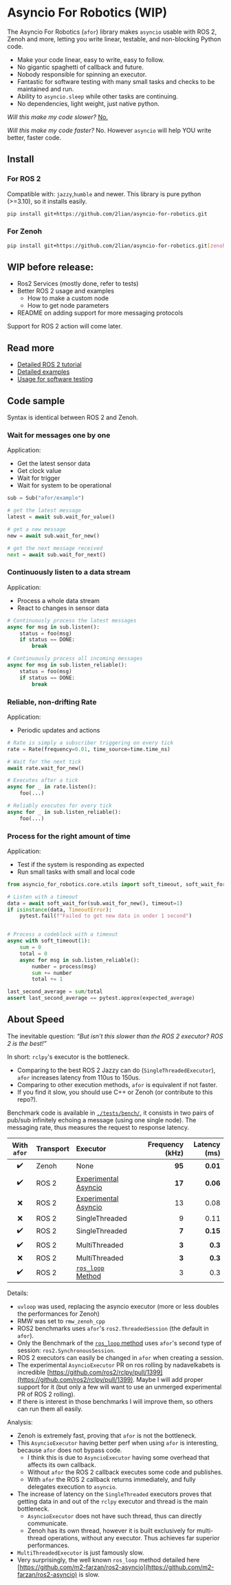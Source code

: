# Asyncio For Robotics (WIP)

The Asyncio For Robotics (`afor`) library makes `asyncio` usable with ROS 2, Zenoh and more, letting you write linear, testable, and non-blocking Python code.

- Make your code linear, easy to write, easy to follow.
- No gigantic spaghetti of callback and future.
- Nobody responsible for spinning an executor.
- Fantastic for software testing with many small tasks and checks to be
  maintained and run.
- Ability to `asyncio.sleep` while other tasks are continuing.
- No dependencies, light weight, just native python.

*Will this make my code slower?* [No.](https://github.com/2lian/asyncio-for-robotics/tree/main?tab=readme-ov-file#about-speed)

*Will this make my code faster?* No. However `asyncio` will help YOU write
better, faster code.

## Install

### For ROS 2

Compatible with: `jazzy`,`humble` and newer. This library is pure python (>=3.10), so it installs easily.

```bash
pip install git+https://github.com/2lian/asyncio-for-robotics.git
```

### For Zenoh

```bash
pip install git+https://github.com/2lian/asyncio-for-robotics.git[zenoh]
```

## WIP before release:

- Ros2 Services (mostly done, refer to tests)
- Better ROS 2 usage and examples
  - How to make a custom node
  - How to get node parameters
- README on adding support for more messaging protocols

Support for ROS 2 action will come later.

## Read more

- [Detailed ROS 2 tutorial](./using_with_ros.md)
- [Detailed examples](./asyncio_for_robotics/example)
- [Usage for software testing](./tests)

## Code sample

Syntax is identical between ROS 2 and Zenoh.

### Wait for messages one by one

Application:
- Get the latest sensor data
- Get clock value
- Wait for trigger
- Wait for system to be operational

```python
sub = Sub("afor/example")

# get the latest message
latest = await sub.wait_for_value()

# get a new message
new = await sub.wait_for_new()

# get the next message received
next = await sub.wait_for_next()
```

### Continuously listen to a data stream

Application:
- Process a whole data stream
- React to changes in sensor data

```python
# Continuously process the latest messages
async for msg in sub.listen():
    status = foo(msg)
    if status == DONE:
        break

# Continuously process all incoming messages
async for msg in sub.listen_reliable():
    status = foo(msg)
    if status == DONE:
        break
```

### Reliable, non-drifting Rate

Application:
- Periodic updates and actions

```python
# Rate is simply a subscriber triggering on every tick
rate = Rate(frequency=0.01, time_source=time.time_ns)

# Wait for the next tick
await rate.wait_for_new()

# Executes after a tick
async for _ in rate.listen():
    foo(...)

# Reliably executes for every tick
async for _ in sub.listen_reliable():
    foo(...)
```

### Process for the right amount of time

Application:
- Test if the system is responding as expected
- Run small tasks with small and local code

```python
from asyncio_for_robotics.core.utils import soft_timeout, soft_wait_for

# Listen with a timeout
data = await soft_wait_for(sub.wait_for_new(), timeout=1)
if isinstance(data, TimeoutError):
    pytest.fail(f"Failed to get new data in under 1 second")


# Process a codeblock with a timeout
async with soft_timeout(1):
    sum = 0
    total = 0
    async for msg in sub.listen_reliable():
        number = process(msg)
        sum += number
        total += 1

last_second_average = sum/total
assert last_second_average == pytest.approx(expected_average)
```

## About Speed

The inevitable question: *“But isn’t this slower than the ROS 2 executor? ROS 2 is the best!”*

In short: `rclpy`'s executor is the bottleneck. 
- Comparing to the best ROS 2 Jazzy can do (`SingleThreadedExecutor`), `afor` increases latency from 110us to 150us.
- Comparing to other execution methods, `afor` is equivalent if not faster.
- If you find it slow, you should use C++ or Zenoh (or contribute to this repo?).

Benchmark code is available in [`./tests/bench/`](tests/bench/), it consists in two pairs of pub/sub infinitely echoing a message (using one single node). The messaging rate, thus measures the request to response latency. 

| With `afor`  | Transport | Executor                        | | Frequency (kHz) | Latency (ms) |
|:----------:|:----------|:----------------------------------|-|---------:|---------:|
| ✔️         | Zenoh     | None                              | | **95** | **0.01** |
| ✔️         | ROS 2     | [Experimental Asyncio](https://github.com/ros2/rclpy/pull/1399)              | | **17** | **0.06** |
| ❌         | ROS 2     | [Experimental Asyncio](https://github.com/ros2/rclpy/pull/1399)              | | 13 | 0.08 |
| ❌         | ROS 2     | SingleThreaded                    | | 9 | 0.11 |
| ✔️         | ROS 2     | SingleThreaded                    | | **7**  | **0.15** |
| ✔️         | ROS 2     | MultiThreaded                     | | **3**  | **0.3** |
| ❌         | ROS 2     | MultiThreaded                     | | **3**  | **0.3** |
| ✔️         | ROS 2     | [`ros_loop` Method](https://github.com/m2-farzan/ros2-asyncio)                     | | 3  | 0.3 |


Details:
- `uvloop` was used, replacing the asyncio executor (more or less doubles the performances for Zenoh)
- RMW was set to `rmw_zenoh_cpp`
- ROS2 benchmarks uses `afor`'s `ros2.ThreadedSession` (the default in `afor`). 
- Only the Benchmark of the [`ros_loop` method](https://github.com/m2-farzan/ros2-asyncio) uses `afor`'s second type of session: `ros2.SynchronousSession`.
- ROS 2 executors can easily be changed in `afor` when creating a session.
- The experimental `AsyncioExecutor` PR on ros rolling by nadavelkabets is incredible [https://github.com/ros2/rclpy/pull/1399](https://github.com/ros2/rclpy/pull/1399). Maybe I will add proper support for it (but only a few will want to use an unmerged experimental PR of ROS 2 rolling).
- If there is interest in those benchmarks I will improve them, so others can run them all easily.

Analysis:
- Zenoh is extremely fast, proving that `afor` is not the bottleneck.
- This `AsyncioExecutor` having better perf when using `afor` is interesting, because `afor` does not bypass code.
  - I think this is due to `AsyncioExecutor` having some overhead that affects its own callback.
  - Without `afor` the ROS 2 callback executes some code and publishes.
  - With `afor` the ROS 2 callback returns immediately, and fully delegates execution to `asyncio`.
- The increase of latency on the `SingleThreaded` executors proves that getting data in and out of the `rclpy` executor and thread is the main bottleneck. 
  - `AsyncioExecutor` does not have such thread, thus can directly communicate.
  - Zenoh has its own thread, however it is built exclusively for multi-thread operations, without any executor. Thus achieves far superior performances.
- `MultiThreadedExecutor` is just famously slow.
- Very surprisingly, the well known `ros_loop` method detailed here [https://github.com/m2-farzan/ros2-asyncio](https://github.com/m2-farzan/ros2-asyncio) is slow.

